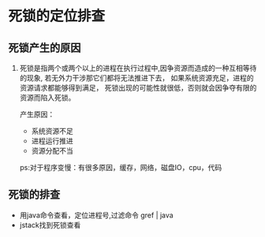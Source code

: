 # 死锁的定位排查
## 死锁产生的原因

1. 死锁是指两个或两个以上的进程在执行过程中,因争资源而造成的一种互相等待的现象,
   若无外力干涉那它们都将无法推进下去，
   如果系统资源充足，进程的资源请求都能够得到满足，
   死锁出现的可能性就很低，否则就会因争夺有限的资源而陷入死锁。
   
   产生原因：
    + 系统资源不足
    + 进程运行推进
    + 资源分配不当
   
   ps:对于程序变慢：有很多原因，缓存，网络，磁盘IO，cpu，代码
   
## 死锁的排查
   + 用java命令查看，定位进程号,过滤命令 gref | java
   + jstack找到死锁查看
   
  

  
  